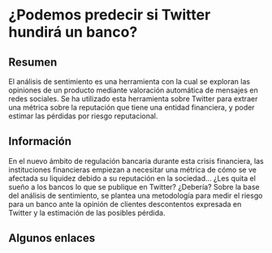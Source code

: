 # ¿Podemos predecir si Twitter hundirá un banco?

## Resumen

El análisis de sentimiento es una herramienta con la cual se exploran las opiniones de un producto mediante valoración automática de mensajes en redes sociales. Se ha utilizado esta herramienta sobre Twitter para extraer una métrica sobre la reputación que tiene una entidad financiera, y poder estimar las pérdidas por riesgo reputacional.

## Información

En el nuevo ámbito de regulación bancaria durante esta crisis financiera, las instituciones financieras empiezan a necesitar una métrica de cómo se ve afectada su liquidez debido a su reputación en la sociedad… ¿Les quita el sueño a los bancos lo que se publique en Twitter? ¿Debería? Sobre la base del análisis de sentimiento, se plantea una metodología para medir el riesgo para un banco ante la opinión de clientes descontentos expresada en Twitter y la estimación de las posibles pérdida.

## Algunos enlaces


